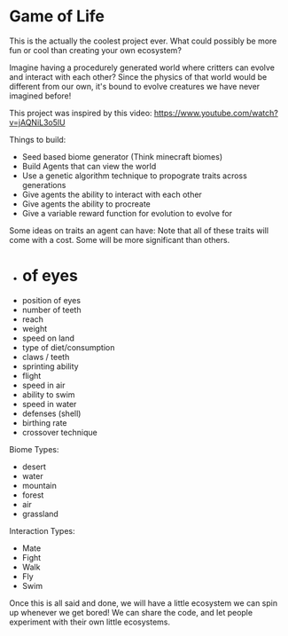 # Game of Life

This is the actually the coolest project ever.
What could possibly be more fun or cool than creating your own ecosystem?


Imagine having a procedurely generated world where critters can evolve and interact with each other?
Since the physics of that world would be different from our own, it's bound to evolve creatures we have never imagined before!


This project was inspired by this video:
https://www.youtube.com/watch?v=jAQNiL3o5lU


Things to build:
- Seed based biome generator (Think minecraft biomes)
- Build Agents that can view the world
- Use a genetic algorithm technique to propograte traits across generations
- Give agents the ability to interact with each other
- Give agents the ability to procreate
- Give a variable reward function for evolution to evolve for


Some ideas on traits an agent can have:
Note that all of these traits will come with a cost. Some will be more significant than others.
- # of eyes
- position of eyes
- number of teeth
- reach
- weight
- speed on land
- type of diet/consumption
- claws / teeth
- sprinting ability
- flight
- speed in air
- ability to swim
- speed in water
- defenses (shell)
- birthing rate
- crossover technique


Biome Types:
- desert
- water
- mountain
- forest
- air
- grassland


Interaction Types:
- Mate
- Fight
- Walk
- Fly
- Swim


Once this is all said and done, we will have a little ecosystem we can spin up whenever we get bored!
We can share the code, and let people experiment with their own little ecosystems.

